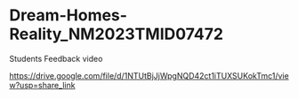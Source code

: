 # Dream-Homes-Reality_NM2023TMID07472

Students Feedback video

https://drive.google.com/file/d/1NTUtBjJjWpgNQD42ct1iTUXSUKokTmc1/view?usp=share_link
